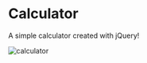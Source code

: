 # Calculator
A simple calculator created with jQuery!

![calculator](https://user-images.githubusercontent.com/54295374/145383898-721d605d-aa5d-476e-ab37-dfadaaf571b7.gif)
